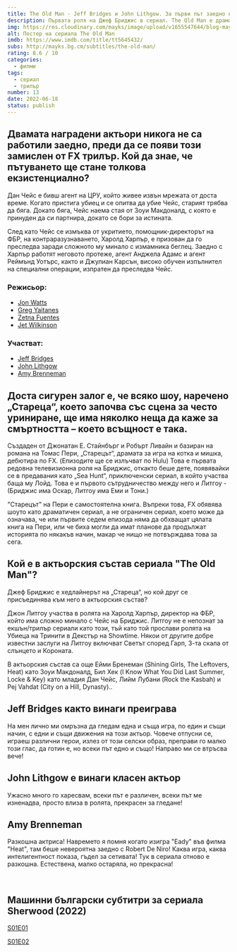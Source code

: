 ```yaml
---
title: The Old Man - Jeff Bridges и John Lithgow. За първи път заедно в телевизионен сериал!
description: Първата роля на Джеф Бриджис в сериал. The Old Man е драматичен сериал за бивш агент на ЦРУ. Ето всичко, което знаем за новия премиерен сериал на FX.
img: https://res.cloudinary.com/mayks/image/upload/v1655547644/blog-mayks/movies/the-old-man/the-old-man-poster_ql0vzu.webp
alt: Постер на сериала The Old Man
imdb: https://www.imdb.com/title/tt5645432/
subs: http://mayks.bg.cm/subtitles/the-old-man/
rating: 8.6 / 10
categories:
  - филми
tags:
  - сериал
  - трилър
number: 13
date: 2022-06-18
status: publish
---
```


## Двамата наградени актьори никога не са работили заедно, преди да се появи този замислен от FX трилър. Кой да знае, че пътуването ще стане толкова екзистенциално?  

Дан Чейс е бивш агент на ЦРУ, който живее извън мрежата от доста време. Когато пристига убиец и се опитва да убие Чейс, старият трябва да бяга. Докато бяга, Чейс наема стая от Зоуи Макдоналд, с която е принуден да си партнира, докато се бори за истината.

След като Чейс се измъква от укритието, помощник-директорът на ФБР, на контраразузнаването, Харолд Харпър, е призован да го преследва заради сложното му минало с измамника беглец. Заедно с Харпър работят неговото протеже, агент Анджела Адамс и агент Реймънд Уотърс, както и Джулиан Карсън, високо обучен изпълнител на специални операции, изпратен да преследва Чейс.

<div class="video">
  <video-player src="https://www.youtube.com/embed/LL2lhM_kDPM" />
</div>  


### Режисьор:

-   [Jon Watts](https://www.imdb.com/name/nm1218281)
-   [Greg Yaitanes](https://www.imdb.com/name/nm0944981/)
-   [Zetna Fuentes](https://www.imdb.com/name/nm0297489/)
-   [Jet Wilkinson](https://www.imdb.com/name/nm1288934/)

### Участват:

-   [Jeff Bridges](https://www.imdb.com/name/nm0000313/)
-   [John Lithgow](https://www.imdb.com/name/nm0001475/)
-   [Amy Brenneman](https://www.imdb.com/name/nm0000312)

<article-image 
  thumb="https://res.cloudinary.com/mayks/image/upload/c_scale,h_352,w_720/v1655554122/blog-mayks/movies/the-old-man/the-old-man-6_v4c0br.webp"
  src="https://res.cloudinary.com/mayks/image/upload/v1655554122/blog-mayks/movies/the-old-man/the-old-man-6_v4c0br.webp"
  alt="The Dogs of The Old Man(2022)"
/></article-image>
<article-image 
  thumb="https://res.cloudinary.com/mayks/image/upload/c_scale,h_352,w_720/v1655554122/blog-mayks/movies/the-old-man/the-old-man-3_mnlg7o.webp"
  src="https://res.cloudinary.com/mayks/image/upload/v1655554122/blog-mayks/movies/the-old-man/the-old-man-3_mnlg7o.webp"
  alt="Amy Brenneman in The Old Man(2022)"
/></article-image>
<article-image 
  thumb="https://res.cloudinary.com/mayks/image/upload/c_scale,h_352,w_720/v1655554122/blog-mayks/movies/the-old-man/the-old-man-4_mjtogo.webp"
  src="https://res.cloudinary.com/mayks/image/upload/v1655554122/blog-mayks/movies/the-old-man/the-old-man-4_mjtogo.webp"
  alt="John Lithgow in The Old Man(2022)"
/></article-image>
<article-image 
  thumb="https://res.cloudinary.com/mayks/image/upload/c_scale,h_352,w_720/v1655554122/blog-mayks/movies/the-old-man/the-old-man-2_smn2rc.webp"
  src="https://res.cloudinary.com/mayks/image/upload/v1655554122/blog-mayks/movies/the-old-man/the-old-man-2_smn2rc.webp"
  alt="Amy Brenneman in The Old Man(2022)"
/></article-image>
<article-image 
  thumb="https://res.cloudinary.com/mayks/image/upload/c_scale,h_352,w_720/v1655554122/blog-mayks/movies/the-old-man/the-old-man-5_mawr53.webp"
  src="https://res.cloudinary.com/mayks/image/upload/v1655554122/blog-mayks/movies/the-old-man/the-old-man-5_mawr53.webp"
  alt="John Lithgow in The Old Man(2022)"
/></article-image>
<article-image 
  thumb="https://res.cloudinary.com/mayks/image/upload/c_scale,h_352,w_720/v1655554122/blog-mayks/movies/the-old-man/the-old-man-1_e44gcp.webp"
  src="https://res.cloudinary.com/mayks/image/upload/v1655554122/blog-mayks/movies/the-old-man/the-old-man-1_e44gcp.webp"
  alt="JAlia Shawkat in The Old Man(2022)"
/></article-image>


## Доста сигурен залог е, че всяко шоу, наречено „Стареца“, което започва със сцена за често уриниране, ще има няколко неща да каже за смъртността – което всъщност е така.

Създаден от Джонатан Е. Стайнбърг и Робърт Ливайн и базиран на романа на Томас Пери, „Старецът“, драмата за игра на котка и мишка, дебютира по FX. (Епизодите ще се излъчват по Hulu) Това е първата редовна телевизионна роля на Бриджис, откакто беше дете, появявайки се в предавания като „Sea Hunt“, приключенски сериал, в който участва баща му Лойд. Това е и първото сътрудничество между него и Литгоу - (Бриджис има Оскар, Литгоу има Еми и Тони.)

"Старецът" на Пери е самостоятелна книга. Въпреки това, FX обявява шоуто като драматичен сериал, а не ограничен сериал, което може да означава, че или първите седем епизода няма да обхващат цялата книга на Пери, или че биха могли да имат планове да продължат историята по някакъв начин, макар че нищо не потвърждава това за сега.

## Кой е в актьорския състав сериала "The Old Man"?  

Джеф Бриджис е хедлайнерът на „Стареца“, но кой друг се присъединява към него в актьорския състав?

Джон Литгоу участва в ролята на Харолд Харпър, директор на ФБР, който има сложно минало с Чейс на Бриджис. Литгоу не е непознат за екшън/трилър сериали като този, тъй като той прослави ролята на Убиеца на Тринити в Декстър на Showtime. Някои от другите добре известни заслуги на Литгоу включват Светът според Гарп, 3-та скала от слънцето и Короната.

В актьорския състав са още Ейми Бренеман (Shining Girls, The Leftovers, Heat) като Зоуи Макдоналд, Бил Хек  (I Know What You Did Last Summer, Locke & Key) като младия Дан Чейс, Лийм Лубани (Rock the Kasbah) и Pej Vahdat (City on a Hill, Dynasty)..  

## Jeff Bridges както винаги преиграва
На мен лично ми омръзна да гледам една и съща игра, по един и същи начин, с едни и същи движения на този актьор. Човече отпусни се, играеш различни герои, излез от този селски образ, преправи го малко този глас, да готин е, но всеки път едно и също! Направо ми се втръсва вече!

## John Lithgow е винаги класен актьор

Ужасно много го харесвам, всеки път е различен, всеки път ме изненадва, просто влиза в ролята, прекрасен за гледане!

## Amy Brenneman  

Разкошна актриса! Навремето я помня когато изигра "Eady" във филма "Heat", там беше невероятна заедно с Robert De Niro! Каква игра, каква интелигентност показа, гъдел за сетивата! Тук в сериала отново е разкошна. Естествена, малко остаряла, но прекрасна!

<br>

## Машинни български субтитри за сериала Sherwood (2022)  

[S01E01](http://mayks.bg.cm/subtitles/the-old-man/the.old.man.s01e01.1080p.web.h264-plzproper.zip)  

[S01E02](http://mayks.bg.cm/subtitles/the-old-man/the.old.man.s01e02.1080p.web.h264-plzproper.zip)

